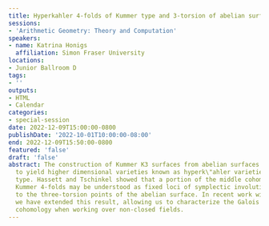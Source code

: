 ```yaml
---
title: Hyperkahler 4-folds of Kummer type and 3-torsion of abelian surfaces
sessions:
- 'Arithmetic Geometry: Theory and Computation'
speakers:
- name: Katrina Honigs
  affiliation: Simon Fraser University
locations:
- Junior Ballroom D
tags:
- ''
outputs:
- HTML
- Calendar
categories:
- special-session
date: 2022-12-09T15:00:00-0800
publishDate: '2022-10-01T10:00:00-08:00'
end: 2022-12-09T15:50:00-0800
featured: 'false'
draft: 'false'
abstract: The construction of Kummer K3 surfaces from abelian surfaces can be generalized
  to yield higher dimensional varieties known as hyperk\"ahler varieties of Kummer
  type. Hassett and Tschinkel showed that a portion of the middle cohomology of generalized
  Kummer 4-folds may be understood as fixed loci of symplectic involutions corresponding
  to the three-torsion points of the abelian surface. In recent work with Sarah Frei,
  we have extended this result, allowing us to characterize the Galois action on the
  cohomology when working over non-closed fields.
---
```

